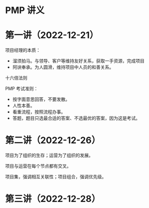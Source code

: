 # PMP 讲义

# 第一讲（2022-12-21）

项目经理的本质：

- 溜须拍马。与领导、客户等维持友好关系，获取一手资源，完成项目
- 阿谀奉承。为人圆滑，维持项目中人员的和善关系。

十六倍法则

PMP 考试准则：

- 按字面意思回答，不要发散。
- 人性本善。
- 看重流程，按照流程办事。
- 答题，题目只选最合适的答案、不选最优的答案，因为这是考试。

# 第二讲（2022-12-26）

项目为了组织的生存；运营为了组织的发展。

项目与运营在每个节点都有交叉。

项目集，强调相互关联性；项目组合，强调优先级。

# 第三讲（2022-12-28）
